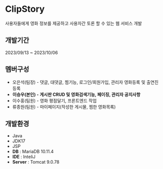 # ClipStory
사용자들에게 영화 정보를 제공하고 사용자간 토론 할 수 있는 웹 서비스 개발


## 개발기간
2023/09/13 ~ 2023/10/06 


## 멤버구성
+ 오은석(팀장) - 댓글, 대댓글, 찜기능, 로그인/회원가입, 관리자 영화등록 및 출연진등록
+ __이승우(본인) - 게시판 CRUD 및 영화검색기능, 페이징, 관리자 공지사항__
+ 이수홍(팀원) - 영화 평점달기, 프론트엔드 작업
+ 류종원(팀원) - 마이페이지(작성한 게시물, 찜한 영화목록)


## 개발환경
+ Java
+ JDK17
+ JSP
+ __DB__ : MariaDB 10.11.4
+ __IDE__ : InteliJ
+ __Server__ : Tomcat 9.0.78

